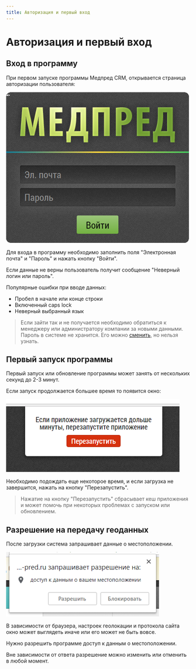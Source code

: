 ```yaml
---
title: Авторизация и первый вход
---
```


# Авторизация и первый вход

## Вход в программу

При первом запуске программы Медпред CRM, открывается страница авторизации пользователя:

![](../images/common-start.png)

Для входа в программу необходимо заполнить поля "Электронная почта" и "Пароль" и нажать кнопку "Войти".

Если данные не верны пользователь получит сообщение "Неверный логин или пароль".

Популярные ошибки при вводе данных:
- Пробел в начале или конце строки
- Включенный caps lock
- Неверный выбранный язык

> Если зайти так и не получается необходимо обратиться к менеджеру или администратору компании за новыми данными.
> Пароль в системе не хранится. Его можно [сменить](accounts-user-password.html), но нельзя узнать.

## Первый запуск программы

Первый запуск или обновление программы может занять от нескольких секунд до 2-3 минут.

Если запуск продолжается большее время то появится окно:

![](../images/common-start-long.png)

Необходимо подождать еще некоторое время, и если загрузка не завершится, нажать на кнопку "Перезапустить".

> Нажатие на кнопку "Перезапустить" сбрасывает кеш приложения и может помочь при некоторых проблемах с запуском или обновлением.

## Разрешение на передачу геоданных

После загрузки система запрашивает данные о местоположении.

![](../images/common-start-location.png)

В зависимости от браузера, настроек геолокации и протокола сайта окно может выглядеть иначе или его может не быть вовсе.

Нужно разрешить программе доступ к данным о местоположении.

Вне зависимости от ответа разрешение можно изменить или отменить в любой момент.

